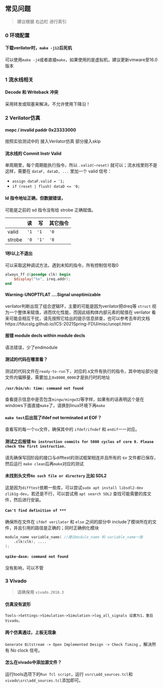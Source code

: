 ## 常见问题

> 建议根据 右边栏 进行索引

### 0 环境配置

#### 下载verilator时，`make -j12`后死机

可以使用`make -j4`或者直接`make`，如果使用的是虚拟机，建议更新vmware至16.0版本



### 1 流水线相关

#### Decode 和 Writeback 冲突

采用转发或阻塞来解决。不允许使用下降沿！



### 2 Verilator仿真

#### mepc / invalid paddr 0x23333000

按照实验测试中的 接入Verilator仿真 部分接入skip





#### 流水线的 Commit Instr Valid

单周期里，每个周期能执行指令，所以 `.valid(~reset)` 就可以；流水线里则不是这样，需要在 `dataF, dataD, ...` 里加一个 valid 信号：

- `assign dataF.valid = '1;`
- `if (reset | flush) dataD <= '0;`



#### ld 指令地址正确，但数据错误，

可能是之前的 sd 指令没有给 strobe 正确赋值。

|        | 读   | 写    | 其它指令 |
| ------ | ---- | ----- | -------- |
| valid  | `'1` | `'1`  | `'0`     |
| strobe | `'0` | `'1'` | `'0`     |



#### 1秒以上不退出

可以采取这种调试方法，遇到未知的指令，所有控制信号取0

```verilog
always_ff @(posedge clk) begin
	$display("%x", ireq.addr);
end
```





#### Warning-UNOPTFLAT ....Signal unoptimizable

verilator判断出现了组合逻辑环，主要的可能是因为verilator把dreq等 `struct` 视为一个整体来赋值，进而优化性能，而因此结构体内部元素的赋值在 verilator 看来可能会相互干扰，请先按照它给出的提示信息排查，也可以参考去年的文档https://fducslg.github.io/ICS-2021Spring-FDU/misc/unopt.html





#### 报错 module decls within module decls

语法错误，少了endmodule





#### 测试的代码在哪里看？

测试的代码文件在`ready-to-run`下，对应的.s文件有执行的指令，其中地址部分是文件内偏移量，需要加上`0x8000_0000`才是执行时的地址





#### `/usr/bin/sh: time: command not found`

查看提示信息中是否包含`mingw/mingw32`等字样，如果有的话表明这个是在windows下面直接`make`了，请换到linux环境下再`make`





#### `make test`后出现了ifdef not terminated at EOF？

查看写的每一个`sv`文件，确保其中的 `ifdef/ifndef` 和 `endif`一一对应。



#### 测试之后报错 `No instruction commits for 5000 cycles of core 0. Please check the first instruction.`

请先确保写回阶段的接口与difftest的测试框架相连并且所有的 sv 文件都已保存，然后运行 `make clean`后再`make`对应的测试



#### 未找到头文件`No such file or directory` 比如 SDL2

这是因为`difftest`依赖一些库，可以尝试`sudo apt install libsdl2-dev zlib1g-dev`，若还是不行，可以尝试用 `apt search SDL2` 查找可能需要的库文件，然后进行安装。



#### `Can't find definition of ***`  

确保所在文件在 `ifdef verilator` 和 `else` 之间的部分中 include了模块所在的文件，并且引用的路径是正确的；同时正确例化模块

```verilog
module_name variable_name( //建议module_name 和 variable_name一致
    .clk(clk), ....
);
```



#### `spike-dasm: command not found`

没有影响，可以不管





### 3 Vivado

> 请确保用 `vivado.2018.3` 

#### 仿真没有波形

`Tools->Settings->Simulation->Simulation->log_all_signals 设置为1，重启 Vivado。`



#### 两个仿真通过，上板无现象

`Generate Bitstream -> Open Implemented Design -> Check Timing` ，解决所有 No clock 信号。





#### 怎么在vivado中添加源文件？

运行tools选项下的`Run Tcl script`，运行 `vsrc\add_sources.tcl`和`vivado\src\add_sources.tcl`添加即可。

